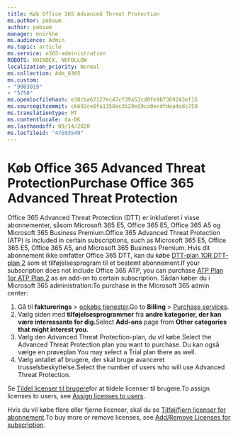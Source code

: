```yaml
---
title: Køb Office 365 Advanced Threat Protection
ms.author: pebaum
author: pebaum
manager: mnirkhe
ms.audience: Admin
ms.topic: article
ms.service: o365-administration
ROBOTS: NOINDEX, NOFOLLOW
localization_priority: Normal
ms.collection: Adm_O365
ms.custom:
- "9003019"
- "5758"
ms.openlocfilehash: e30cba67127ec47cf39a53cd0fe9b7369243ef16
ms.sourcegitcommit: c6692ce0fa1358ec3529e59ca0ecdfdea4cdc759
ms.translationtype: MT
ms.contentlocale: da-DK
ms.lasthandoff: 09/14/2020
ms.locfileid: "47693549"
---
```

# <a name="purchase-office-365-advanced-threat-protection"></a><span data-ttu-id="06201-102">Køb Office 365 Advanced Threat Protection</span><span class="sxs-lookup"><span data-stu-id="06201-102">Purchase Office 365 Advanced Threat Protection</span></span>

<span data-ttu-id="06201-103">Office 365 Advanced Threat Protection (DTT) er inkluderet i visse abonnementer, såsom Microsoft 365 E5, Office 365 E5, Office 365 A5 og Microsoft 365 Business Premium.</span><span class="sxs-lookup"><span data-stu-id="06201-103">Office 365 Advanced Threat Protection (ATP) is included in certain subscriptions, such as Microsoft 365 E5, Office 365 E5, Office 365 A5, and Microsoft 365 Business Premium.</span></span> <span data-ttu-id="06201-104">Hvis dit abonnement ikke omfatter Office 365 DTT, kan du købe [DTT-plan 1OR DTT-plan 2](https:/www.microsoft.com/microsoft-365/exchange/advance-threat-protection?market=um#office-ProductsCompare-785zwzq) som et tilføjelsesprogram til et bestemt abonnement.</span><span class="sxs-lookup"><span data-stu-id="06201-104">If your subscription does not include Office 365 ATP, you can purchase [ATP Plan 1or ATP Plan 2](https:/www.microsoft.com/microsoft-365/exchange/advance-threat-protection?market=um#office-ProductsCompare-785zwzq) as an add-on to certain subscription.</span></span> <span data-ttu-id="06201-105">Sådan køber du i Microsoft 365 administration:</span><span class="sxs-lookup"><span data-stu-id="06201-105">To purchase in the Microsoft 365 admin center:</span></span>

1. <span data-ttu-id="06201-106">Gå til **fakturerings**   >   [opkøbs tjenester](https://go.microsoft.com/fwlink/p/?linkid=868433).</span><span class="sxs-lookup"><span data-stu-id="06201-106">Go to  **Billing**  >  [Purchase services](https://go.microsoft.com/fwlink/p/?linkid=868433).</span></span>
2. <span data-ttu-id="06201-107">Vælg siden med **tilføjelsesprogrammer**  fra **andre kategorier, der kan være interessante for dig.**</span><span class="sxs-lookup"><span data-stu-id="06201-107">Select **Add-ons**  page from **Other categories that might interest you.**</span></span>
3. <span data-ttu-id="06201-108">Vælg den Advanced Threat Protection-plan, du vil købe.</span><span class="sxs-lookup"><span data-stu-id="06201-108">Select the Advanced Threat Protection plan you want to purchase.</span></span> <span data-ttu-id="06201-109">Du kan også vælge en prøveplan.</span><span class="sxs-lookup"><span data-stu-id="06201-109">You may select a Trial plan there as well.</span></span>
4. <span data-ttu-id="06201-110">Vælg antallet af brugere, der skal bruge avanceret trusselsbeskyttelse.</span><span class="sxs-lookup"><span data-stu-id="06201-110">Select the number of users who will use Advanced Threat Protection.</span></span>

<span data-ttu-id="06201-111">Se [Tildel licenser til brugere](https://docs.microsoft.com/microsoft-365/admin/manage/assign-licenses-to-users?view=o365-worldwide)for at tildele licenser til brugere.</span><span class="sxs-lookup"><span data-stu-id="06201-111">To assign licenses to users, see [Assign licenses to users](https://docs.microsoft.com/microsoft-365/admin/manage/assign-licenses-to-users?view=o365-worldwide).</span></span>

<span data-ttu-id="06201-112">Hvis du vil købe flere eller fjerne licenser, skal du se [Tilføj/fjern licenser for abonnement](https://docs.microsoft.com/microsoft-365/commerce/licenses/buy-licenses?view=o365-worldwide#add-or-remove-licenses-for-your-business-subscription).</span><span class="sxs-lookup"><span data-stu-id="06201-112">To buy more or remove licenses, see [Add/Remove Licenses for subscription](https://docs.microsoft.com/microsoft-365/commerce/licenses/buy-licenses?view=o365-worldwide#add-or-remove-licenses-for-your-business-subscription).</span></span>